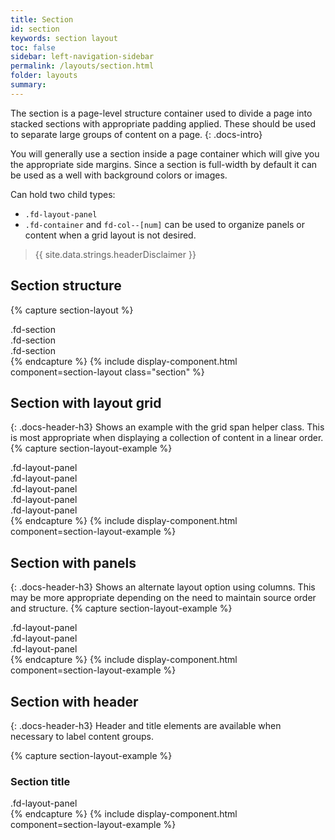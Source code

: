 ```yaml
---
title: Section
id: section
keywords: section layout
toc: false
sidebar: left-navigation-sidebar
permalink: /layouts/section.html
folder: layouts
summary:
---
```

The section is a page-level structure container used to divide a page into stacked sections with appropriate padding applied. These should be used to separate large groups of content on a page.
{: .docs-intro}

You will generally use a section inside a page container which will give you the appropriate side margins. Since a section is full-width by default it can be used as a well with background colors or images.

Can hold two child types:
- `.fd-layout-panel`
- `.fd-container` and `fd-col--[num]` can be used to organize panels or content when a grid layout is not desired.

> {{ site.data.strings.headerDisclaimer }}


## Section structure

{% capture section-layout %}
<section class="fd-section">
    .fd-section
</section>
<section class="fd-section">
    .fd-section
</section>
<section class="fd-section">
    .fd-section
</section>
{% endcapture %}
{% include display-component.html component=section-layout class="section" %}


## Section with layout grid
{: .docs-header-h3}
Shows an example with the grid span helper class. This is most appropriate when displaying a collection of content in a linear order.
{% capture section-layout-example %}
<section class="fd-section">
    <div class="fd-layout-grid">
        <div class="fd-layout-panel fd-layout-grid__span-column-2">
            .fd-layout-panel
        </div>
        <div class="fd-layout-panel">
            .fd-layout-panel
        </div>
        <div class="fd-layout-panel">
            .fd-layout-panel
        </div>
        <div class="fd-layout-panel">
            .fd-layout-panel
        </div>
        <div class="fd-layout-panel">
            .fd-layout-panel
        </div>
    </div>
</section>
{% endcapture %}
{% include display-component.html component=section-layout-example %}


## Section with panels
{: .docs-header-h3}
Shows an alternate layout option using columns. This may be more appropriate depending on the need to maintain source order and structure.
{% capture section-layout-example %}
<section class="fd-section">
    <div class="fd-container">
        <div class="fd-layout-panel">
            .fd-layout-panel
        </div>
    </div>
</section>
<section class="fd-section">
    <div class="fd-container">
        <div class="fd-col--6">
            <div class="fd-layout-panel">
                .fd-layout-panel
            </div>
        </div>
        <div class="fd-col--6">
            <div class="fd-layout-panel">
                .fd-layout-panel
            </div>
        </div>
    </div>
</section>
{% endcapture %}
{% include display-component.html component=section-layout-example %}


## Section with header
{: .docs-header-h3}
Header and title elements are available when necessary to label content groups.

{% capture section-layout-example %}
<section class="fd-section">
    <div class="fd-section__header">
      <h3 class="fd-section__title">Section title</h3>
    </div>
    <div class="fd-layout-panel">
        .fd-layout-panel
    </div>
</section>
{% endcapture %}
{% include display-component.html component=section-layout-example %}

